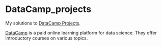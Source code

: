 # DataCamp_projects
My solutions to [DataCamp Projects](https://www.datacamp.com/projects).

[DataCamp](https://www.datacamp.com/) is a paid online learning platform for data science. They offer introductory courses on various topics.
